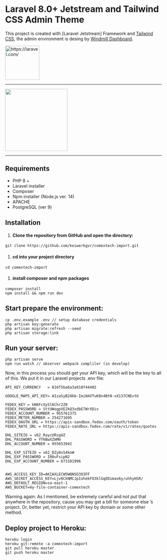 # Laravel 8.0+ Jetstream and Tailwind CSS Admin Theme

This project is created with [Laravel Jetstream] Framework and [Tailwind CSS](https://tailwindcss.com), the admin environment is desing by [Windmill Dashboard](https://windmill-dashboard.vercel.app/).

<img src="https://laravel.com/img/logotype.min.svg" alt="https://laravel.com/" width="110" />

---

<img src="https://tailwindcss.com/_next/static/media/tailwindcss-logotype.128b6e12eb85d013bc9f80a917f57efe.svg" width="200" />

---

## Requirements

-   PHP 8 +
-   Laravel installer
-   Composer
-   Npm installer (Node.js ver. 14)
-   APACHE
-   PostgreSQL (ver 9)

## Installation

1. #### Clone the repository from GitHub and open the directory:

```
git clone https://github.com/keiwerkgvr/comextech-import.git
```

1. #### cd into your project directory

```
cd comextech-import
```

1. #### install composer and npm packages

```
composer install
npm install && npm run dev
```

## Start prepare the environment:

```
cp .env.example .env // setup database credentials
php artisan key:generate
php artisan migrate:refresh --seed
php artisan storage:link
```

## Run your server:

```
php artisan serve
npm run watch // observer webpack compliler (in develop)
```

Now, in this process you should get your API key, which will be the key to all of this. We put it in our Laravel projects .env file:

```
API_KEY_CURRENCY   = 816f5ba6a3a918f44402

GOOGLE_MAPS_API_KEY= AIzaSyB24kb-ImiN4VTuK0n4BtN-vX137CNEvtU

FEDEX_KEY = kN6FcXySl6Chr2Z0
FEDEX_PASSWORD = SttUWogpVE2kQ3xdbE7WrXDiv
FEDEX_ACCOUNT_NUMBER = 955761375
FEDEX_METER_NUMBER = 254271695
FEDEX_OAUTH_URL = https://apis-sandbox.fedex.com/oauth/token
FEDEX_RATE_URL = https://apis-sandbox.fedex.com/rate/v1/rates/quotes

DHL_SITEID = v62_RaycURsgUZ
DHL_PASSWORD = YYkBwXZmMm
DHL_ACCOUNT_NUMBER = 955653942

DHL_EXP_SITEID = v62_DZy8vS4koW
DHL_EXP_PASSWORD = I00uFsipN2
DHL_EXP_ACCOUNT_NUMBER = 673181996


AWS_ACCESS_KEY_ID=AKIAXLECW5WQNSO3O3FF
AWS_SECRET_ACCESS_KEY=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
AWS_DEFAULT_REGION=sa-east-1
AWS_BUCKET=my-file-container-comextech
```

Warning again: As I mentioned, be extremely careful and not put that anywhere in the repository, cause you may get a bill for someone else ’s project. Or, better yet, restrict your API key by domain or some other method.

## Deploy project to Heroku:

```
heroku login
heroku git:remote -a comextech-import
git pull heroku master
git push heroku master
```
